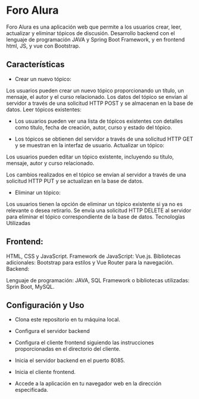 # Foro Alura

Foro Alura es una aplicación web que permite a los usuarios crear, leer, actualizar y eliminar tópicos de discusión. Desarrollo backend con el lenguaje de programación JAVA y Spring Boot Framework, y en frontend html, JS, y vue con Bootstrap.

## Características
- Crear un nuevo tópico:

Los usuarios pueden crear un nuevo tópico proporcionando un título, un mensaje, el autor y el curso relacionado.
Los datos del tópico se envían al servidor a través de una solicitud HTTP POST y se almacenan en la base de datos.
Leer tópicos existentes:

- Los usuarios pueden ver una lista de tópicos existentes con detalles como título, fecha de creación, autor, curso y estado del tópico.

- Los tópicos se obtienen del servidor a través de una solicitud HTTP GET y se muestran en la interfaz de usuario.
Actualizar un tópico:

Los usuarios pueden editar un tópico existente, incluyendo su título, mensaje, autor y curso relacionado.

Los cambios realizados en el tópico se envían al servidor a través de una solicitud HTTP PUT y se actualizan en la base de datos.

- Eliminar un tópico:

Los usuarios tienen la opción de eliminar un tópico existente si ya no es relevante o desea retirarlo.
Se envía una solicitud HTTP DELETE al servidor para eliminar el tópico correspondiente de la base de datos.
Tecnologías Utilizadas

## Frontend:

HTML, CSS y JavaScript.
Framework de JavaScript: Vue.js.
Bibliotecas adicionales: Bootstrap para estilos y Vue Router para la navegación.
Backend:

Lenguaje de programación: JAVA, SQL
Framework o bibliotecas utilizadas: Sprin Boot, MySQL.

## Configuración y Uso
- Clona este repositorio en tu máquina local.

- Configura el servidor backend

- Configura el cliente frontend siguiendo las instrucciones proporcionadas en el directorio del cliente.

- Inicia el servidor backend en el puerto 8085.

- Inicia el cliente frontend.

- Accede a la aplicación en tu navegador web en la dirección especificada.
